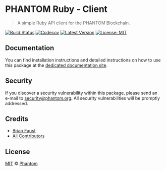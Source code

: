 # PHANTOM Ruby - Client

> A simple Ruby API client for the PHANTOM Blockchain.

[![Build Status](https://badgen.now.sh/circleci/github/PhantomChain/ruby-client)](https://circleci.com/gh/PhantomChain/ruby-client)
[![Codecov](https://badgen.now.sh/codecov/c/github/phantomchain/ruby-client)](https://codecov.io/gh/phantomchain/ruby-client)
[![Latest Version](https://badgen.now.sh/github/release/PhantomChain/ruby-client)](https://github.com/PhantomChain/ruby-client/releases)
[![License: MIT](https://badgen.now.sh/badge/license/MIT/green)](https://opensource.org/licenses/MIT)

## Documentation

You can find installation instructions and detailed instructions on how to use this package at the [dedicated documentation site](https://docs.phantom.org/sdk/clients/ruby.html).

## Security

If you discover a security vulnerability within this package, please send an e-mail to security@phantom.org. All security vulnerabilities will be promptly addressed.

## Credits

- [Brian Faust](https://github.com/faustbrian)
- [All Contributors](../../../../contributors)

## License

[MIT](LICENSE) © [Phantom](https://phantom.org)
